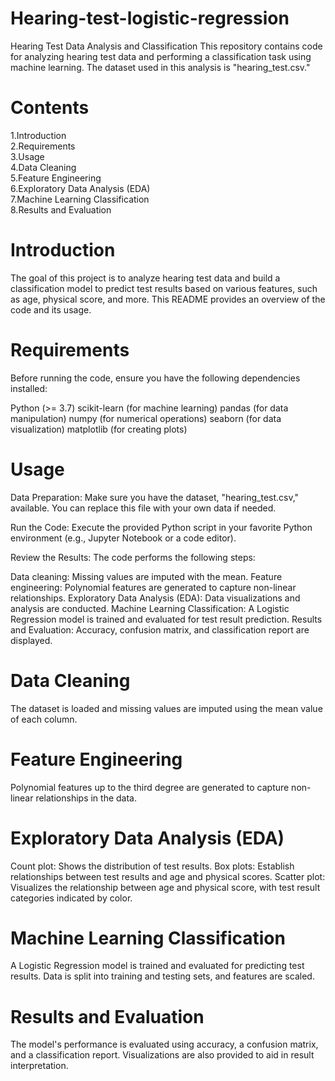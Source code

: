 # Hearing-test-logistic-regression
Hearing Test Data Analysis and Classification
This repository contains code for analyzing hearing test data and performing a classification task using machine learning. The dataset used in this analysis is "hearing_test.csv."

# Contents
1.Introduction <br>
2.Requirements <br>
3.Usage <br>
4.Data Cleaning <br>
5.Feature Engineering <br>
6.Exploratory Data Analysis (EDA) <br>
7.Machine Learning Classification <br>
8.Results and Evaluation <br>

# Introduction
The goal of this project is to analyze hearing test data and build a classification model to predict test results based on various features, such as age, physical score, and more. This README provides an overview of the code and its usage.

# Requirements
Before running the code, ensure you have the following dependencies installed:

Python (>= 3.7)
scikit-learn (for machine learning)
pandas (for data manipulation)
numpy (for numerical operations)
seaborn (for data visualization)
matplotlib (for creating plots)

# Usage
 Data Preparation: Make sure you have the dataset, "hearing_test.csv," available. You can replace this file with your own data if needed.

 Run the Code: Execute the provided Python script in your favorite Python environment (e.g., Jupyter Notebook or a code editor).

 Review the Results: The code performs the following steps:

Data cleaning: Missing values are imputed with the mean.
Feature engineering: Polynomial features are generated to capture non-linear relationships.
Exploratory Data Analysis (EDA): Data visualizations and analysis are conducted.
Machine Learning Classification: A Logistic Regression model is trained and evaluated for test result prediction.
Results and Evaluation: Accuracy, confusion matrix, and classification report are displayed.

# Data Cleaning
The dataset is loaded and missing values are imputed using the mean value of each column.

# Feature Engineering
Polynomial features up to the third degree are generated to capture non-linear relationships in the data.

# Exploratory Data Analysis (EDA)
Count plot: Shows the distribution of test results.
Box plots: Establish relationships between test results and age and physical scores.
Scatter plot: Visualizes the relationship between age and physical score, with test result categories indicated by color.

# Machine Learning Classification
A Logistic Regression model is trained and evaluated for predicting test results. Data is split into training and testing sets, and features are scaled.

# Results and Evaluation
The model's performance is evaluated using accuracy, a confusion matrix, and a classification report. Visualizations are also provided to aid in result interpretation.

